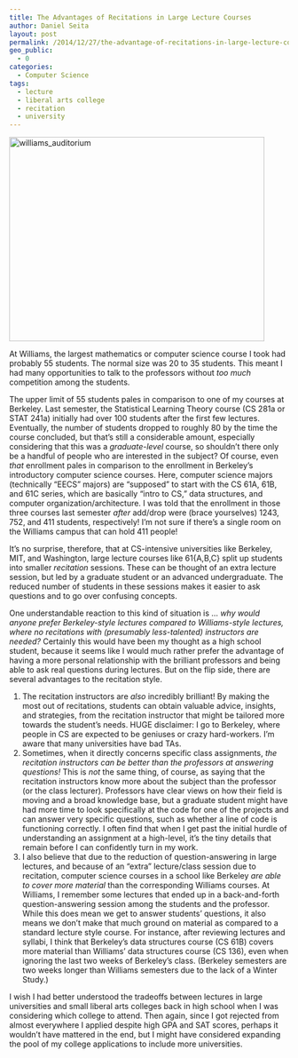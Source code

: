 ```yaml
---
title: The Advantages of Recitations in Large Lecture Courses
author: Daniel Seita
layout: post
permalink: /2014/12/27/the-advantage-of-recitations-in-large-lecture-courses/
geo_public:
  - 0
categories:
  - Computer Science
tags:
  - lecture
  - liberal arts college
  - recitation
  - university
---
```

[<img class="aligncenter size-large wp-image-2145" src="https://seitad.files.wordpress.com/2014/12/williams_auditorium.jpg?w=460" alt="williams_auditorium" width="460" height="368" />][1]

At Williams, the largest mathematics or computer science course I took had probably 55 students. The
normal size was 20 to 35 students. This meant I had many opportunities to talk to the professors
without *too much* competition among the students.

The upper limit of 55 students pales in comparison to one of my courses at Berkeley. Last semester,
the Statistical Learning Theory course (CS 281a or STAT 241a) initially had over 100 students after
the first few lectures. Eventually, the number of students dropped to roughly 80 by the time the
course concluded, but that&#8217;s still a considerable amount, especially considering that this was
a *graduate-level* course, so shouldn&#8217;t there only be a handful of people who are interested
in the subject? Of course, even *that* enrollment pales in comparison to the enrollment in
Berkeley&#8217;s introductory computer science courses. Here, computer science majors (technically
&#8220;EECS&#8221; majors) are &#8220;supposed&#8221; to start with the CS 61A, 61B, and 61C series,
which are basically &#8220;intro to CS,&#8221; data structures, and computer
organization/architecture. I was told that the enrollment in those three courses last semester
*after* add/drop were (brace yourselves) 1243, 752, and 411 students, respectively! I&#8217;m not
sure if there&#8217;s a single room on the Williams campus that can hold 411 people!

It&#8217;s no surprise, therefore, that at CS-intensive universities like Berkeley, MIT, and
Washington, large lecture courses like 61{A,B,C} split up students into smaller *recitation*
sessions. These can be thought of an extra lecture session, but led by a graduate student or an
advanced undergraduate. The reduced number of students in these sessions makes it easier to ask
questions and to go over confusing concepts.

One understandable reaction to this kind of situation is &#8230; *why would anyone prefer
Berkeley-style lectures compared to Williams-style lectures, where no recitations with (presumably
less-talented) instructors are needed?* Certainly this would have been my thought as a high school
student, because it seems like I would much rather prefer the advantage of having a more personal
relationship with the brilliant professors and being able to ask real questions during lectures. But
on the flip side, there are several advantages to the recitation style.

  1. The recitation instructors are *also* incredibly brilliant! By making the most out of recitations, students can obtain valuable advice, insights, and strategies, from the recitation instructor that might be tailored more towards the student&#8217;s needs. HUGE disclaimer: I go to Berkeley, where people in CS are expected to be geniuses or crazy hard-workers. I&#8217;m aware that many universities have bad TAs.
  2. Sometimes, when it directly concerns specific class assignments, *the recitation instructors can be better than the professors at answering questions!* This is *not* the same thing, of course, as saying that the recitation instructors know more about the subject than the professor (or the class lecturer). Professors have clear views on how their field is moving and a broad knowledge base, but a graduate student might have had more time to look specifically at the code for one of the projects and can answer very specific questions, such as whether a line of code is functioning correctly. I often find that when I get past the initial hurdle of understanding an assignment at a high-level, it&#8217;s the tiny details that remain before I can confidently turn in my work.
  3. I also believe that due to the reduction of question-answering in large lectures, and because of an &#8220;extra&#8221; lecture/class session due to recitation, computer science courses in a school like Berkeley *are able to cover more material* than the corresponding Williams courses. At Williams, I remember some lectures that ended up in a back-and-forth question-answering session among the students and the professor. While this does mean we get to answer students&#8217; questions, it also means we don&#8217;t make that much ground on material as compared to a standard lecture style course. For instance, after reviewing lectures and syllabi, I think that Berkeley&#8217;s data structures course (CS 61B) covers more material than Williams&#8217; data structures course (CS 136), even when ignoring the last two weeks of Berkeley&#8217;s class. (Berkeley semesters are two weeks longer than Williams semesters due to the lack of a Winter Study.)

I wish I had better understood the tradeoffs between lectures in large universities and small liberal arts colleges back in high school when I was considering which college to attend. Then again, since I got rejected from almost everywhere I applied despite high GPA and SAT scores, perhaps it wouldn&#8217;t have mattered in the end, but I might have considered expanding the pool of my college applications to include more universities.

 [1]: https://seitad.files.wordpress.com/2014/12/williams_auditorium.jpg
